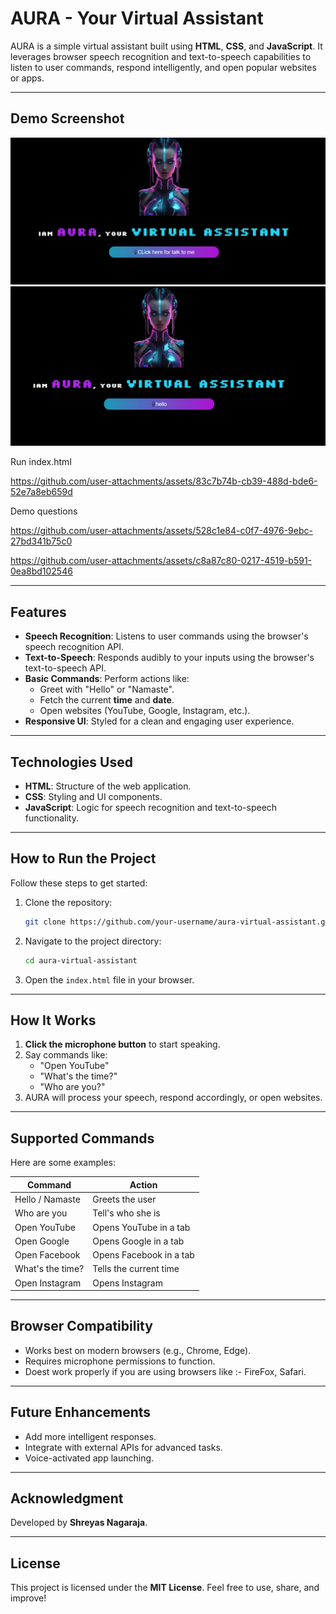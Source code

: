 # AURA - Your Virtual Assistant

AURA is a simple virtual assistant built using **HTML**, **CSS**, and **JavaScript**. It leverages browser speech recognition and text-to-speech capabilities to listen to user commands, respond intelligently, and open popular websites or apps.

---

## Demo Screenshot
![image](./ss.jpg)
![image](./ss-2.jpg)


Run index.html


https://github.com/user-attachments/assets/83c7b74b-cb39-488d-bde6-52e7a8eb659d

Demo questions



https://github.com/user-attachments/assets/528c1e84-c0f7-4976-9ebc-27bd341b75c0


https://github.com/user-attachments/assets/c8a87c80-0217-4519-b591-0ea8bd102546








---

## Features
- **Speech Recognition**: Listens to user commands using the browser's speech recognition API.
- **Text-to-Speech**: Responds audibly to your inputs using the browser's text-to-speech API.
- **Basic Commands**: Perform actions like:
    - Greet with "Hello" or "Namaste".
    - Fetch the current **time** and **date**.
    - Open websites (YouTube, Google, Instagram, etc.).
- **Responsive UI**: Styled for a clean and engaging user experience.

---

## Technologies Used
- **HTML**: Structure of the web application.
- **CSS**: Styling and UI components.
- **JavaScript**: Logic for speech recognition and text-to-speech functionality.

---

## How to Run the Project
Follow these steps to get started:

1. Clone the repository:
   ```bash
   git clone https://github.com/your-username/aura-virtual-assistant.git
   ```

2. Navigate to the project directory:
   ```bash
   cd aura-virtual-assistant
   ```

3. Open the `index.html` file in your browser.

---

## How It Works
1. **Click the microphone button** to start speaking.
2. Say commands like:
    - "Open YouTube"
    - "What's the time?"
    - "Who are you?"
3. AURA will process your speech, respond accordingly, or open websites.

---

## Supported Commands
Here are some examples:

| Command              | Action                    |
|----------------------|---------------------------|
| Hello / Namaste      | Greets the user           |
| Who are you          | Tell's who she is         |
| Open YouTube         | Opens YouTube in a tab    |
| Open Google          | Opens Google in a tab     |
| Open Facebook        | Opens Facebook in a tab   |
| What's the time?     | Tells the current time    |
| Open Instagram       | Opens Instagram           |

---

## Browser Compatibility
- Works best on modern browsers (e.g., Chrome, Edge).
- Requires microphone permissions to function.
- Doest work properly if you are using browsers like :- FireFox, Safari.

---

## Future Enhancements
- Add more intelligent responses.
- Integrate with external APIs for advanced tasks.
- Voice-activated app launching.

---

## Acknowledgment
Developed by **Shreyas Nagaraja**.

---

## License
This project is licensed under the **MIT License**. Feel free to use, share, and improve!

